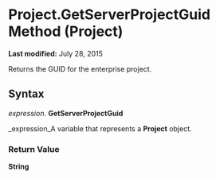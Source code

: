
# Project.GetServerProjectGuid Method (Project)

 **Last modified:** July 28, 2015

Returns the GUID for the enterprise project.

## Syntax

 _expression_. **GetServerProjectGuid**

 _expression_A variable that represents a  **Project** object.


### Return Value

 **String**

